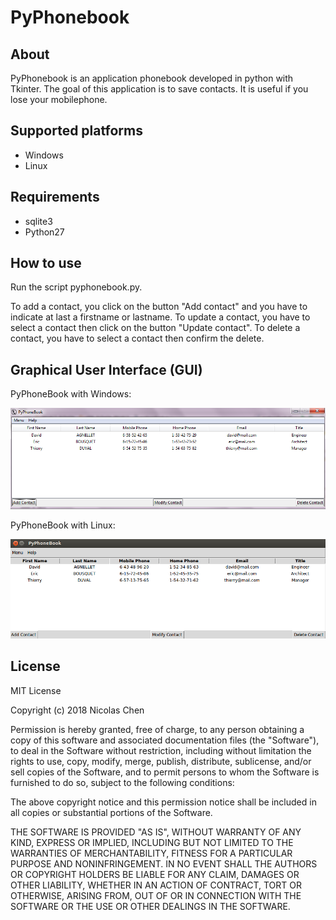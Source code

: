 # PyPhonebook

## About
PyPhonebook is an application phonebook developed in python with Tkinter. The goal of this application is to save contacts. 
It is useful if you lose your mobilephone.

## Supported platforms
- Windows
- Linux

## Requirements
- sqlite3
- Python27

## How to use
Run the script pyphonebook.py.

To add a contact, you click on the button "Add contact" and you have to indicate at last a firstname or lastname.
To update a contact, you have to select a contact then click on the button "Update contact".
To delete a contact, you have to select a contact then confirm the delete.

## Graphical User Interface (GUI)
PyPhoneBook with Windows:

![pyphonebook image](https://github.com/nicolaschen1/PyPhonebook/blob/master/images/pyphonebook.PNG)

PyPhoneBook with Linux:

![pyphonebook_linux image](https://github.com/nicolaschen1/PyPhonebook/blob/master/images/pyphonebook_linux.PNG)

## License
MIT License

Copyright (c) 2018 Nicolas Chen

Permission is hereby granted, free of charge, to any person obtaining a copy
of this software and associated documentation files (the "Software"), to deal
in the Software without restriction, including without limitation the rights
to use, copy, modify, merge, publish, distribute, sublicense, and/or sell
copies of the Software, and to permit persons to whom the Software is
furnished to do so, subject to the following conditions:

The above copyright notice and this permission notice shall be included in all
copies or substantial portions of the Software.

THE SOFTWARE IS PROVIDED "AS IS", WITHOUT WARRANTY OF ANY KIND, EXPRESS OR
IMPLIED, INCLUDING BUT NOT LIMITED TO THE WARRANTIES OF MERCHANTABILITY,
FITNESS FOR A PARTICULAR PURPOSE AND NONINFRINGEMENT. IN NO EVENT SHALL THE
AUTHORS OR COPYRIGHT HOLDERS BE LIABLE FOR ANY CLAIM, DAMAGES OR OTHER
LIABILITY, WHETHER IN AN ACTION OF CONTRACT, TORT OR OTHERWISE, ARISING FROM,
OUT OF OR IN CONNECTION WITH THE SOFTWARE OR THE USE OR OTHER DEALINGS IN THE
SOFTWARE.
